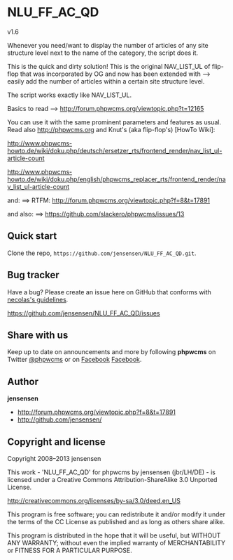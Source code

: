 NLU_FF_AC_QD
============
v1.6

Whenever you need/want to display the number of articles of any site structure level next to the name of the category, the script does it.

This is the quick and dirty solution!
This is the original NAV_LIST_UL of flip-flop that was incorporated by OG and now has been extended with
--> easily add the number of articles within a certain site structure level.

The script works exactly like NAV_LIST_UL.

Basics to read --> http://forum.phpwcms.org/viewtopic.php?t=12165

You can use it with the same prominent parameters and features as usual.
Read also <http://phpwcms.org> and Knut's (aka flip-flop's) [HowTo Wiki]:

http://www.phpwcms-howto.de/wiki/doku.php/deutsch/ersetzer_rts/frontend_render/nav_list_ul-article-count

http://www.phpwcms-howto.de/wiki/doku.php/english/phpwcms_replacer_rts/frontend_render/nav_list_ul-article-count

and: ==> RTFM: http://forum.phpwcms.org/viewtopic.php?f=8&t=17891

and also: ==> https://github.com/slackero/phpwcms/issues/13

Quick start
-----------
Clone the repo, `https://github.com/jensensen/NLU_FF_AC_QD.git`.

Bug tracker
-----------

Have a bug? Please create an issue here on GitHub that conforms with [necolas's guidelines](https://github.com/necolas/issue-guidelines).

<https://github.com/jensensen/NLU_FF_AC_QD/issues>

Share with us
-------------

Keep up to date on announcements and more by following **phpwcms** on Twitter [@phpwcms](http://twitter.com/phpwcms) or on [Facebook](https://www.facebook.com/pages/phpwcms/162275020999) [Facebook](https://www.facebook.com/jens.bruckner.98).


Author
------

**jensensen**

+ <http://forum.phpwcms.org/viewtopic.php?f=8&t=17891>
+ <http://github.com/jensensen/>

Copyright and license
---------------------

Copyright 2008–2013 jensensen

This work - 'NLU_FF_AC_QD' for phpwcms by jensensen (jbr/LH/DE) - is licensed under a Creative Commons Attribution-ShareAlike 3.0 Unported License.

   <http://creativecommons.org/licenses/by-sa/3.0/deed.en_US>

This program is free software; you can redistribute it and/or
modify it under the terms of the CC License as published and as long as others share alike.

This program is distributed in the hope that it will be useful,
but WITHOUT ANY WARRANTY; without even the implied warranty of
MERCHANTABILITY or FITNESS FOR A PARTICULAR PURPOSE.

